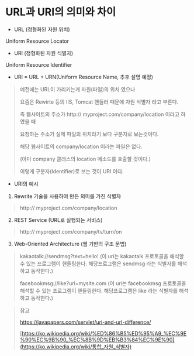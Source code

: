 # URL과 URI의 의미와 차이

+ URL (정형화된 자원 위치)

Uniform Resource Locator



+ URI (정형화된 자원 식별자)

Uniform Resource Identifier



+ URI = URL + URN(Uniform Resource Name, 추후 설명 예정)



> 예전에는 URL이 가리키는게 자원(파일)의 위치 였으나
>
> 요즘은 Rewirte 등의 IIS, Tomcat 핸들러 때문에 자원 식별자 라고 부른다.
>
> 즉 웹사이트의 주소가 http:// myproject.com/company/location 이라고 하였을 때
>
> 요청하는 주소가 실제 파일의 위치라기 보다 구분자로 보는것이다.
>
> 해당 웹사이트의 company/location 이라는 파일은 없다.
>
> (아마 company 클래스의 location 메소드를 호출할 것이다.)
>
> 이렇게 구분자(Identifier)로 보는 것이 URI 이다.



+ URI의 예시

1. Rewrite 기술을 사용하여 만든 의미를 가진 식별자

> http:// myproject.com/company/location

2. REST Service (URL로 실행되는 서비스)

> http:// myproject.com/company/tv/turn/on

3. Web-Oriented Architecture (웹 기반의 구조 문법)

> kakaotalk://sendmsg?text=hello!  (이 uri는 kakaotalk 프로토콜을 해석할 수 있는 프로그램이 핸들링한다. 해당프로그램은 sendmsg 라는 식별자를 해석하고 동작한다.)
>
> facebookmsg://like?url=mysite.com (이 uri는 facebookmsg 프로토콜을 해석할 수 있는 프로그램이 핸들링한다. 해당프로그램은 like 라는 식별자를 해석하고 동작한다.)





> 참고
>
> https://javapapers.com/servlet/uri-and-url-difference/
>
> [https://ko.wikipedia.org/wiki/%ED%86%B5%ED%95%A9_%EC%9E%90%EC%9B%90_%EC%8B%9D%EB%B3%84%EC%9E%90](https://ko.wikipedia.org/wiki/통합_자원_식별자)